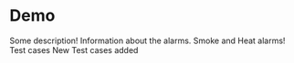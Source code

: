 # Demo

Some description!
Information about the alarms. Smoke and Heat alarms!
Test cases
New Test cases added
